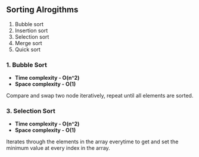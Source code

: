 ## Sorting Alrogithms

1. Bubble sort 
2. Insertion sort
3. Selection sort
4. Merge sort
5. Quick sort

### 1. Bubble Sort

- **Time complexity - O(n^2)** <br>
- **Space complexity - O(1)** <br>

Compare and swap two node iteratively, repeat until all elements are sorted.

### 3. Selection Sort

- **Time complexity - O(n^2)**
- **Space complexity - O(1)**

Iterates through the elements in the array everytime to get and set the minimum value at every index in the array.
